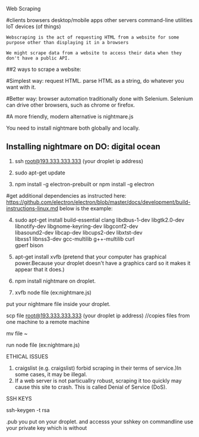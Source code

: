 Web Scraping

#clients
    browsers
    desktop/mobile apps
    other servers
    command-line utilities
    IoT devices (of things)

    Webscraping is the act of requesting HTML from a website for some purpose other than displaying it in a browsers

    We might scrape data from a website to access their data when they don't have a public API.

##2 ways to scrape a website:

#Simplest way: request HTML. parse HTML as a string, do whatever you want with it.

#Better way: browser automation traditionally done with Selenium. Selenium can drive other browsers, such as chrome or firefox.

#A more friendly, modern alternative is nightmare.js

You need to install nightmare both globally and locally.


## Installing nightmare on DO: digital ocean

1. ssh root@193.333.333.333 (your droplet ip address)

2. sudo apt-get update

3. npm install -g electron-prebuilt  or npm install -g electron

#get additional dependencies as instructed here: https://github.com/electron/electron/blob/master/docs/development/build-instructions-linux.md below is the example:

4. sudo apt-get install build-essential clang libdbus-1-dev libgtk2.0-dev \
                       libnotify-dev libgnome-keyring-dev libgconf2-dev \
                       libasound2-dev libcap-dev libcups2-dev libxtst-dev \
                       libxss1 libnss3-dev gcc-multilib g++-multilib curl \
                       gperf bison

5. apt-get install xvfb (pretend that your computer has graphical power.Because your droplet doesn't have a graphics card so it makes it appear that it does.)

6. npm install nightmare on droplet.  
7. xvfb node file (ex:nightmare.js)

put your nightmare file inside your droplet.

scp file root@193.333.333.333 (your droplet ip address)  //copies files from one machine to a remote machine

mv file ~

run node file (ex:nightmare.js)


ETHICAL ISSUES

1. craigslist (e.g. craigslist) forbid scraping in their terms of service.)In some cases, it may be illegal.
2. If a web server is not particuallry robust, scraping it too quickly may cause this site to crash. This is called Denial of Service (DoS).


SSH KEYS

 ssh-keygen -t rsa

 
 .pub you put on your droplet. and accesss your sshkey on commandline use your private key which is without 
